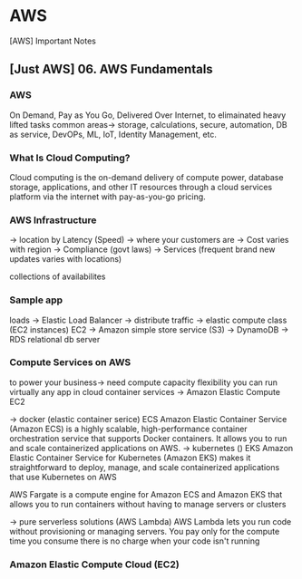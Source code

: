 # AWS

[AWS] Important Notes

## [Just AWS] 06. AWS Fundamentals

### AWS

On Demand, Pay as You Go, Delivered Over Internet,
to elimainated heavy lifted tasks
common areas-> storage, calculations, secure, automation, DB as service, DevOPs, ML, IoT, Identity Management, etc.

### What Is Cloud Computing?
Cloud computing is the on-demand delivery of compute power, database storage, applications, and other IT resources through a cloud services platform via the internet with pay-as-you-go pricing.

### AWS Infrastructure 
-> location by Latency (Speed) -> where your customers are
-> Cost varies with region
-> Compliance (govt laws)
-> Services (frequent brand new updates varies with locations)

collections of availabilites

### Sample app

loads -> Elastic Load Balancer -> distribute traffic -> elastic compute class (EC2 instances) 
EC2
-> Amazon simple store service (S3)
-> DynamoDB
-> RDS relational db server

### Compute Services on AWS
to power your business-> need compute capacity
flexibility you can run virtually any app in cloud 
container services 
-> Amazon Elastic Compute EC2


-> docker (elastic container serice) ECS
Amazon Elastic Container Service (Amazon ECS) is a highly scalable, high-performance container orchestration service that supports Docker containers. It allows you to run and scale containerized applications on AWS.
-> kubernetes () EKS
Amazon Elastic Container Service for Kubernetes (Amazon EKS) makes it straightforward to deploy, manage, and scale containerized applications that use Kubernetes on AWS

AWS Fargate is a compute engine for Amazon ECS and Amazon EKS that allows you to run containers without having to manage servers or clusters

-> pure serverless solutions (AWS Lambda)
AWS Lambda lets you run code without provisioning or managing servers. You pay only for the compute time you consume there is no charge when your code isn't running

### Amazon Elastic Compute Cloud (EC2)


